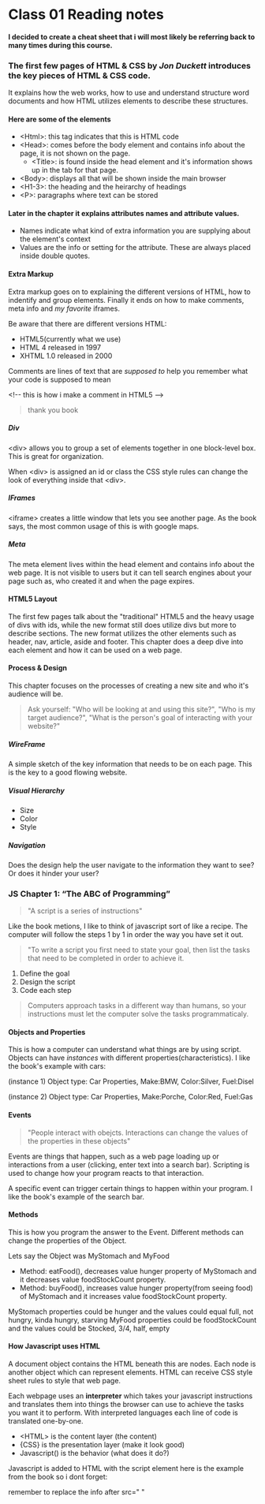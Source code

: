 # Class 01 Reading notes

#### I decided to create a cheat sheet that i will most likely be referring back to many times during this course.

### The first few pages of **HTML & CSS** by *Jon Duckett* introduces the key pieces of HTML & CSS code. 

It explains how the web works, how to use and understand structure word documents and how HTML utilizes elements to describe these structures.

#### Here are some of the elements

- <Html\>: this tag indicates that this is HTML code
- <Head\>: comes before the body element and contains info about the page, it is not shown on the page.
  - <Title\>: is found inside the head element and it's information shows up in the tab for that page.
- <Body\>: displays all that will be shown inside the main browser
- <H1-3\>: the heading and the heirarchy of headings
- <P\>: paragraphs where text can be stored


#### Later in the chapter it explains attributes names and attribute values.

- Names indicate what kind of extra information you are supplying about the element's context
- Values are the info or setting for the attribute. These are always placed inside double quotes.

#### Extra Markup

Extra markup goes on to explaining the different versions of HTML, how to indentify and group elements. Finally it ends on how to make comments, meta info and *my favorite* iframes.

Be aware that there are different versions HTML:
* HTML5(currently what we use) 
* HTML 4 released in 1997
* XHTML 1.0 released in 2000


Comments are lines of text that are *supposed to* help you remember what your code is supposed to mean

\<!-- this is how i make a comment in HTML5 -->
> thank you book

##### Div 

\<div> allows you to group a set of elements together in one block-level box. This is great for organization. 

When \<div> is assigned an id or class the CSS style rules can change the look of everything inside that \<div>.

##### IFrames

\<iframe> creates a little window that lets you see another page. As the book says, the most common usage of this is with google maps.

##### Meta

The meta element lives within the head element and contains info about the web page. It is not visible to users but it can tell search engines about your page such as, who created it and when the page expires.

#### HTML5 Layout

The first few pages talk about the "traditional" HTML5 and the heavy usage of divs with ids, while the new format still does utilize divs but more to describe sections. The new format utilizes the other elements such as header, nav, article, aside and footer.
This chapter does a deep dive into each element and how it can be used on a web page.

#### Process & Design

This chapter focuses on the processes of creating a new site and who it's audience will be.
> Ask yourself: "Who will be looking at and using this site?", "Who is my target audience?", "What is the person's goal of interacting with your website?"

##### WireFrame
A simple sketch of the key information that needs to be on each page. This is the key to a good flowing website.
##### Visual Hierarchy
* Size
* Color
* Style
##### Navigation
Does the design help the user navigate to the information they want to see? Or does it hinder your user?

### JS Chapter 1: “The ABC of Programming”

> "A script is a series of instructions"

Like the book metions, I like to think of javascript sort of like a recipe. The computer will follow the steps 1 by 1 in order the way you have set it out.

> "To write a script you first need to state your goal, then list the tasks that need to be completed in order to achieve it.

1. Define the goal
2. Design the script
3. Code each step

> Computers approach tasks in a different way than humans, so your instructions must let the computer solve the tasks programmaticaly.

#### Objects and Properties 
This is how a computer can understand what things are by using script.
Objects can have *instances* with different properties(characteristics). I like the book's example with cars:

(instance 1) Object type: Car
Properties, Make:BMW, Color:Silver, Fuel:Disel

(instance 2) Object type: Car
Properties, Make:Porche, Color:Red, Fuel:Gas

#### Events

>"People interact with obejcts. Interactions can change the values of the properties in these objects"

Events are things that happen, such as a web page loading up or interactions from a user (clicking, enter text into a search bar). Scripting is used to change how your program reacts to that interaction.

A specific event can trigger certain things to happen within your program. I like the book's example of the search bar.

#### Methods

This is how you program the answer to the Event. Different methods can change the properties of the Object. 

Lets say the Object was MyStomach and MyFood
* Method: eatFood(), decreases value hunger property of MyStomach and it decreases value foodStockCount property.
* Method: buyFood(), increases value hunger property(from seeing food) of MyStomach and it increases value foodStockCount property.

MyStomach properties could be hunger and the values could equal full, not hungry, kinda hungry, starving
MyFood properties could be foodStockCount and the values could be Stocked, 3/4, half, empty

#### How Javascript uses HTML

A document object contains the HTML beneath this are nodes. Each node is another object which can represent elements. HTML can receive CSS style sheet rules to style that web page.

Each webpage uses an **interpreter** which takes your javascript instructions and translates them into things the browser can use to achieve the tasks you want it to perform.
With interpreted languages each line of code is translated one-by-one.

- <HTML\> is the content layer (the content)
- {CSS} is the presentation layer (make it look good)
- Javascript() is the behavior (what does it do?)

Javascript is added to HTML with the script element here is the example from the book so i dont forget: 

<script src="js/add-content.js"></script> remember to replace the info after src="  "
